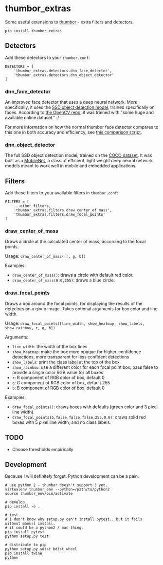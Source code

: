 # thumbor_extras

Some useful extensions to [thumbor](https://thumbor.readthedocs.io/en/latest/index.html) - extra filters and detectors.

```
pip install thumbor_extras
```

## Detectors

Add these detectors to your `thumbor.conf`:

```
DETECTORS = [
    'thumbor_extras.detectors.dnn_face_detector',
    'thumbor_extras.detectors.dnn_object_detector'
]
```

### dnn_face_detector

An improved face detector that uses a deep neural network. More specifically, it uses the [SSD object detection model](https://arxiv.org/abs/1512.02325), trained specifically on faces. According to [the OpenCV repo](https://github.com/opencv/opencv/blob/master/samples/dnn/face_detector/how_to_train_face_detector.txt), it was trained with "some huge and available online dataset." :/

For more information on how the normal thumbor face detector compares to this one in both accuracy and efficiency, see [this comparison script](https://github.com/imaus10/compare_face_detection).

### dnn_object_detector

The full SSD object detection model, trained on the [COCO dataset](http://cocodataset.org). It was built as a [MobileNet](https://arxiv.org/abs/1704.04861), a class of efficient, light weight deep neural network models meant to work well in mobile and embedded applications.

## Filters

Add these filters to your available filters in `thumbor.conf`:

```
FILTERS = [
    ...other filters,
    'thumbor_extras.filters.draw_center_of_mass',
    'thumbor_extras.filters.draw_focal_points'
]
```

### draw_center_of_mass

Draws a circle at the calculated center of mass, according to the focal points.

Usage: `draw_center_of_mass([r, g, b])`

Examples:
- `draw_center_of_mass()`: draws a circle with default red color.
- `draw_center_of_mass(0,0,255)`: draws a blue circle.

### draw_focal_points

Draws a box around the focal points, for displaying the results of the detectors on a given image. Takes optional arguments for box color and line width.

Usage: `draw_focal_points([line_width, show_heatmap, show_labels, show_rainbow, r, g, b])`

Arguments:

- `line_width`: the width of the box lines
- `show_heatmap`: make the box more opaque for higher-confidence detections, more transparent for less confident detections
- `show_labels`: print the class label at the top of the box
- `show_rainbow`: use a different color for each focal point box; pass false to provide a single color RGB value for all boxes
- `r`: R component of RGB color of box, default 0
- `g`: G component of RGB color of box, default 255
- `b`: B component of RGB color of box, default 0

Examples:
- `draw_focal_points()`: draws boxes with defaults (green color and 3 pixel line width).
- `draw_focal_points(5,false,false,false,255,0,0)`: draws solid red boxes with 5 pixel line width, and no class labels.

## TODO

- Choose thresholds empirically

## Development

Because I will definitely forget. Python development can be a pain.

```
# use python 2 - thumbor doesn't support 3 yet.
virtualenv thumbor_env --python=/path/to/python2
source thumbor_env/bin/activate

# develop
pip install -e .

# test
# i don't know why setup.py can't install pytest...but it fails without manual install.
# it could be a python2 / mac thing.
pip install pytest
python setup.py test

# distribute to pip
python setup.py sdist bdist_wheel
pip install twine
python
```
